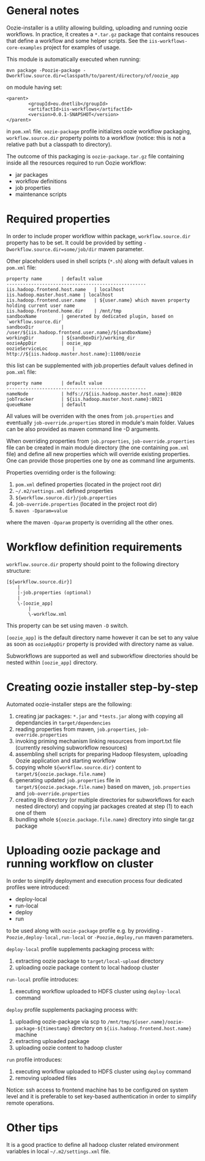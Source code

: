 General notes
====================

Oozie-installer is a utility allowing building, uploading and running oozie workflows. In practice, it creates a `*.tar.gz` package that contains resouces that define a workflow and some helper scripts. See the `iis-workflows-core-examples` project for examples of usage.

This module is automatically executed when running: 

`mvn package -Poozie-package -Dworkflow.source.dir=classpath/to/parent/directory/of/oozie_app` 

on module having set:

	<parent>
    		<groupId>eu.dnetlib</groupId>
	        <artifactId>iis-workflows</artifactId>
            <version>0.0.1-SNAPSHOT</version>
	</parent>

in `pom.xml` file. `oozie-package` profile initializes oozie workflow packaging, `workflow.source.dir` property points to a workflow (notice: this is not a relative path but a classpath to directory). 
 
The outcome of this packaging is `oozie-package.tar.gz` file containing inside all the resources required to run Oozie workflow:

- jar packages
- workflow definitions
- job properties
- maintenance scripts

Required properties
====================

In order to include proper workflow within package, `workflow.source.dir` property has to be set. It could be provided by setting `-Dworkflow.source.dir=some/job/dir` maven parameter.

Other placeholders used in shell scripts (`*.sh`) along with default values in `pom.xml` file:

	property name		| default value
	---------------------------------------------------
	iis.hadoop.frontend.host.name	| localhost
	iis.hadoop.master.host.name	| localhost
	iis.hadoop.frontend.user.name	| ${user.name} which maven property holding current user name
	iis.hadoop.frontend.home.dir	| /mnt/tmp
	sandboxName			| generated by dedicated plugin, based on `workflow.source.dir`
	sandboxDir			| /user/${iis.hadoop.frontend.user.name}/${sandboxName}
	workingDir			| ${sandboxDir}/working_dir
	oozieAppDir			| oozie_app
	oozieServiceLoc			| http://${iis.hadoop.master.host.name}:11000/oozie
	
this list can be supplemented with job.properties default values defined in `pom.xml` file:

	property name		| default value
	---------------------------------------------------
	nameNode			| hdfs://${iis.hadoop.master.host.name}:8020
	jobTracker			| ${iis.hadoop.master.host.name}:8021
	queueName			| default

All values will be overriden with the ones from `job.properties` and eventually `job-override.properties` stored in module's main folder. Values can be also provided as maven command line -D arguments.

When overriding properties from `job.properties`, `job-override.properties` file can be created in main module directory (the one containing `pom.xml` file) and define all new properties which will override existing properties. One can provide those properties one by one as command line arguments.

Properties overriding order is the following:

1. `pom.xml` defined properties (located in the project root dir)
2. `~/.m2/settings.xml` defined properties
3. `${workflow.source.dir}/job.properties`
4. `job-override.properties` (located in the project root dir)
5. `maven -Dparam=value`

where the maven `-Dparam` property is overriding all the other ones.

Workflow definition requirements
====================

`workflow.source.dir` property should point to the following directory structure:

	[${workflow.source.dir}]
		|
		|-job.properties (optional)
		|
		\-[oozie_app]
			|
			\-workflow.xml

This property can be set using maven `-D` switch.

`[oozie_app]` is the default directory name however it can be set to any value as soon as `oozieAppDir` property is provided with directory name as value. 

Subworkflows are supported as well and subworkflow directories should be nested within `[oozie_app]` directory. 

Creating oozie installer step-by-step
=====================================

Automated oozie-installer steps are the following:

1. creating jar packages:  `*.jar` and `*tests.jar` along with copying all dependancies in `target/dependencies`
2. reading properties from maven, `job.properties`, `job-override.properties`
3. invoking priming mechanism linking resources from import.txt file (currently resolving subworkflow resources)
4. assembling shell scripts for preparing Hadoop filesystem, uploading Oozie application and starting workflow
5. copying whole `${workflow.source.dir}` content to `target/${oozie.package.file.name}`
6. generating updated `job.properties` file in `target/${oozie.package.file.name}` based on maven, `job.properties` and `job-override.properties`
7. creating lib directory (or multiple directories for subworkflows for each nested directory) and copying jar packages created at step (1) to each one of them
8. bundling whole `${oozie.package.file.name}` directory into single tar.gz package

Uploading oozie package and running workflow on cluster
=======================================================

In order to simplify deployment and execution process four dedicated profiles were introduced:

- deploy-local
- run-local
- deploy
- run

to be used along with `oozie-package` profile e.g. by providing `-Poozie,deploy-local,run-local` or `-Poozie,deploy,run` maven parameters.

`deploy-local` profile supplements packaging process with:
1) extracting oozie package to `target/local-upload` directory
2) uploading oozie package content to local hadoop cluster

`run-local` profile introduces:
1) executing workflow uploaded to HDFS cluster using `deploy-local` command

`deploy` profile supplements packaging process with:
1) uploading oozie-package via scp to `/mnt/tmp/${user.name}/oozie-package-${timestamp}` directory on `${iis.hadoop.frontend.host.name}` machine
2) extracting uploaded package
3) uploading oozie content to hadoop cluster

`run` profile introduces:
1) executing workflow uploaded to HDFS cluster using `deploy` command
2) removing uploaded files

Notice: ssh access to frontend machine has to be configured on system level and it is preferable to set key-based authentication in order to simplify remote operations.

Other tips
==========

It is a good practice to define all hadoop cluster related environment variables in local  `~/.m2/settings.xml` file.
